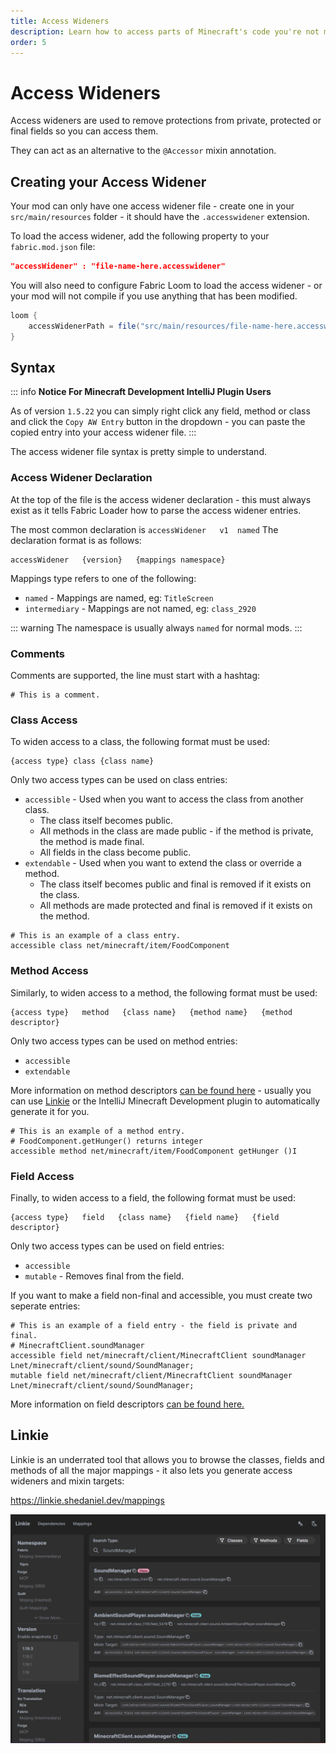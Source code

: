 ```yaml
---
title: Access Wideners
description: Learn how to access parts of Minecraft's code you're not meant to.
order: 5
---
```


# Access Wideners

Access wideners are used to remove protections from private, protected or final fields so you can access them.

They can act as an alternative to the `@Accessor` mixin annotation.

## Creating your Access Widener

Your mod can only have one access widener file - create one in your `src/main/resources` folder - it should have the `.accesswidener` extension.

To load the access widener, add the following property to your `fabric.mod.json` file:

```json
"accessWidener" : "file-name-here.accesswidener"
```

You will also need to configure Fabric Loom to load the access widener - or your mod will not compile if you use anything that has been modified.

```gradle
loom {
    accessWidenerPath = file("src/main/resources/file-name-here.accesswidener")
}
```

## Syntax

::: info
**Notice For Minecraft Development IntelliJ Plugin Users**

As of version `1.5.22` you can simply right click any field, method or class and click the `Copy AW Entry` button in the dropdown - you can paste the copied entry into your access widener file.
:::

The access widener file syntax is pretty simple to understand.

### Access Widener Declaration

At the top of the file is the access widener declaration - this must always exist as it tells Fabric Loader how to parse the access widener entries.

The most common declaration is `accessWidener   v1  named`
The declaration format is as follows:

```
accessWidener   {version}   {mappings namespace}
```

Mappings type refers to one of the following:

- `named` - Mappings are named, eg: `TitleScreen`
- `intermediary` - Mappings are not named, eg: `class_2920`

::: warning
The namespace is usually always `named` for normal mods.
:::

### Comments

Comments are supported, the line must start with a hashtag:

```
# This is a comment.
```

### Class Access

To widen access to a class, the following format must be used:

```
{access type} class {class name}
```

Only two access types can be used on class entries:

- `accessible` - Used when you want to access the class from another class.
  + The class itself becomes public.
  + All methods in the class are made public - if the method is private, the method is made final.
  + All fields in the class become public.
- `extendable` - Used when you want to extend the class or override a method.
  + The class itself becomes public and final is removed if it exists on the class.
  + All methods are made protected and final is removed if it exists on the method.

```
# This is an example of a class entry.
accessible class net/minecraft/item/FoodComponent
```

### Method Access

Similarly, to widen access to a method, the following format must be used:

```
{access type}   method   {class name}   {method name}   {method descriptor}
```

Only two access types can be used on method entries:

- `accessible`
- `extendable`

More information on method descriptors [can be found here](https://docs.oracle.com/javase/specs/jvms/se7/html/jvms-4.html#jvms-4.3.3) - usually you can use [Linkie](https://linkie.shedaniel.me/mappings) or the IntelliJ Minecraft Development plugin to automatically generate it for you.

```
# This is an example of a method entry.
# FoodComponent.getHunger() returns integer
accessible method net/minecraft/item/FoodComponent getHunger ()I
```

### Field Access

Finally, to widen access to a field, the following format must be used:

```
{access type}   field   {class name}   {field name}   {field descriptor}
```

Only two access types can be used on field entries:

- `accessible`
- `mutable` - Removes final from the field.
  
If you want to make a field non-final and accessible, you must create two seperate entries:

```
# This is an example of a field entry - the field is private and final.
# MinecraftClient.soundManager
accessible field net/minecraft/client/MinecraftClient soundManager Lnet/minecraft/client/sound/SoundManager;
mutable field net/minecraft/client/MinecraftClient soundManager Lnet/minecraft/client/sound/SoundManager;
```

More information on field descriptors [can be found here.](https://docs.oracle.com/javase/specs/jvms/se7/html/jvms-4.html#jvms-4.3.2)

## Linkie

Linkie is an underrated tool that allows you to browse the classes, fields and methods of all the major mappings - it also lets you generate access wideners and mixin targets:

https://linkie.shedaniel.dev/mappings

![](./_assets/access-wideners_0.png)